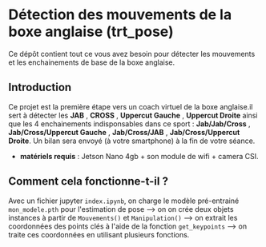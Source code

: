 # Détection des mouvements de la boxe anglaise (trt_pose)
Ce dépôt contient tout ce vous avez besoin pour détecter les mouvements et les enchainements de base de la boxe anglaise.

## Introduction
Ce projet est la première étape vers un coach virtuel de la boxe anglaise.il sert à détecter les **JAB** , **CROSS** , **Uppercut Gauche** , **Uppercut Droite** ainsi que les 4 enchainements indisponsables dans ce sport : **Jab/Jab/Cross** , **Jab/Cross/Uppercut Gauche** , **Jab/Cross/JAB** , **Jab/Cross/Uppercut Droite**. Un bilan sera envoyé (à votre smartphone) à la fin de votre séance. 
- **matériels requis** : Jetson Nano 4gb + son module de wifi + camera CSI.
## Comment cela fonctionne-t-il ?
Avec un fichier jupyter `index.ipynb`, on charge le modèle pré-entrainé `mon_modele.pth` pour l'estimation de pose --> on on crée deux objets instances à partir de `Mouvements()` et `Manipulation()` --> on extrait les coordonnées des points clés à l'aide de la fonction `get_keypoints` --> on traite ces coordonnées en utilisant plusieurs fonctions.
